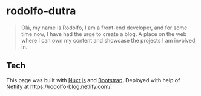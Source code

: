 # rodolfo-dutra

> Olá, my name is Rodolfo, I am a front-end developer, and for some time now, I have had the urge to create a blog. A place on the web where I can own my content and showcase the projects I am involved in.

## Tech

This page was built with [Nuxt.js](https://nuxtjs.org) and [Bootstrap](https://bootstrap-vue.js.org/). Deployed with help of [Netlify](https://netlify.com) at https://rodolfo-blog.netlify.com/.
